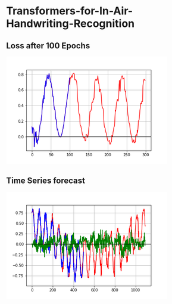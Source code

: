 # Transformers-for-In-Air-Handwriting-Recognition


## Loss after 100 Epochs
![Drag Racing](images/time-series-forecast.PNG)

## Time Series forecast
![Drag Racing](images/90_epoch_error.PNG)
